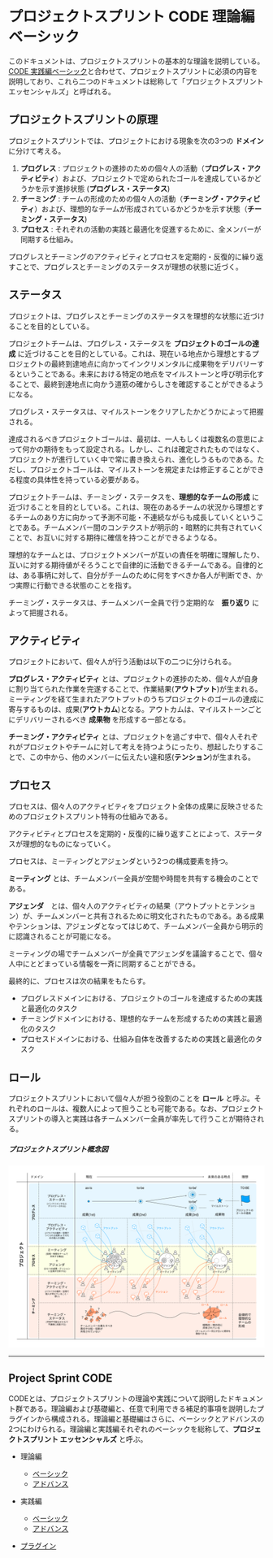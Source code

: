 # プロジェクトスプリント CODE 理論編 ベーシック

このドキュメントは、プロジェクトスプリントの基本的な理論を説明している。[CODE 実践編ベーシック](/ja/practice/basic.md)と合わせて、プロジェクトスプリントに必須の内容を説明しており、これら二つのドキュメントは総称して「プロジェクトスプリント エッセンシャルズ」と呼ばれる。


## プロジェクトスプリントの原理

プロジェクトスプリントでは、プロジェクトにおける現象を次の3つの **ドメイン** に分けて考える。

1. **プログレス** : プロジェクトの進捗のための個々人の活動（**プログレス・アクティビティ**）および、プロジェクトで定められたゴールを達成しているかどうかを示す進捗状態 (**プログレス・ステータス**)
2. **チーミング** : チームの形成のための個々人の活動（**チーミング・アクティビティ**）および、理想的なチームが形成されているかどうかを示す状態（**チーミング・ステータス**)
3. **プロセス** : それぞれの活動の実践と最適化を促進するために、全メンバーが同期する仕組み。

プログレスとチーミングのアクティビティとプロセスを定期的・反復的に繰り返すことで、プログレスとチーミングのステータスが理想の状態に近づく。

## ステータス
プロジェクトは、プログレスとチーミングのステータスを理想的な状態に近づけることを目的としている。

プロジェクトチームは、プログレス・ステータスを **プロジェクトのゴールの達成** に近づけることを目的としている。これは、現在いる地点から理想とするプロジェクトの最終到達地点に向かってインクリメンタルに成果物をデリバリーするということである。未来における特定の地点をマイルストーンと呼び明示化することで、最終到達地点に向かう道筋の確からしさを確認することができるようになる。

プログレス・ステータスは、マイルストーンをクリアしたかどうかによって把握される。

達成されるべきプロジェクトゴールは、最初は、一人もしくは複数名の意思によって何かの期待をもって設定される。しかし、これは確定されたものではなく、プロジェクトが進行していく中で常に書き換えられ、進化しうるものである。ただし、プロジェクトゴールは、マイルストーンを規定または修正することができる程度の具体性を持っている必要がある。

プロジェクトチームは、チーミング・ステータスを、**理想的なチームの形成** に近づけることを目的としている。これは、現在のあるチームの状況から理想とするチームのあり方に向かって予測不可能・不連続ながらも成長していくということである。チームメンバー間のコンテクストが明示的・暗黙的に共有されていくことで、お互いに対する期待に確信を持つことができるようなる。

理想的なチームとは、プロジェクトメンバーが互いの責任を明確に理解したり、互いに対する期待値がそろうことで自律的に活動できるチームである。自律的とは、ある事柄に対して、自分がチームのために何をすべきか各人が判断でき、かつ実際に行動できる状態のことを指す。

チーミング・ステータスは、チームメンバー全員で行う定期的な　**振り返り** によって把握される。

## アクティビティ
プロジェクトにおいて、個々人が行う活動は以下の二つに分けられる。

**プログレス・アクティビティ** とは、プロジェクトの進捗のため、個々人が自身に割り当てられた作業を完遂することで、作業結果(**アウトプット**)が生まれる。ミーティングを経て生まれたアウトプットのうちプロジェクトのゴールの達成に寄与するものは、成果(**アウトカム**)となる。アウトカムは、マイルストーンごとにデリバリーされるべき **成果物** を形成する一部となる。

**チーミング・アクティビティ** とは、プロジェクトを過ごす中で、個々人それぞれがプロジェクトやチームに対して考えを持つようにったり、想起したりすることで、この中から、他のメンバーに伝えたい違和感(**テンション**)が生まれる。

## プロセス

プロセスは、個々人のアクティビティをプロジェクト全体の成果に反映させるためのプロジェクトスプリント特有の仕組みである。

アクティビティとプロセスを定期的・反復的に繰り返すことによって、ステータスが理想的なものになっていく。

プロセスは、ミーティングとアジェンダという2つの構成要素を持つ。

**ミーティング** とは、チームメンバー全員が空間や時間を共有する機会のことである。

**アジェンダ**　とは、個々人のアクティビティの結果（アウトプットとテンション）が、チームメンバーと共有されるために明文化されたものである。ある成果やテンションは、アジェンダとなってはじめて、チームメンバー全員から明示的に認識されることが可能になる。

ミーティングの場でチームメンバーが全員でアジェンダを議論することで、個々人中にとどまっている情報を一斉に同期することができる。

最終的に、プロセスは次の結果をもたらす。

  * プログレスドメインにおける、プロジェクトのゴールを達成するための実践と最適化のタスク
  * チーミングドメインにおける、理想的なチームを形成するための実践と最適化のタスク
  * プロセスドメインにおける、仕組み自体を改善するための実践と最適化のタスク

## ロール
プロジェクトスプリントにおいて個々人が担う役割のことを **ロール** と呼ぶ。それぞれのロールは、複数人によって担うことも可能である。なお、プロジェクトスプリントの導入と実践は各チームメンバー全員が率先して行うことが期待される。

##### プロジェクトスプリント概念図
![プロジェクトスプリント概念図](../images/essentials.png)

---

## Project Sprint CODE

CODEとは、プロジェクトスプリントの理論や実践について説明したドキュメント群である。理論編および基礎編と、任意で利用できる補足的事項を説明したプラグインから構成される。理論編と基礎編はさらに、ベーシックとアドバンスの2つにわけられる。理論編と実践編それぞれのベーシックを総称して、**プロジェクトスプリント エッセンシャルズ** と呼ぶ。

* 理論編
  - [ベーシック](/ja/theory/basic.md)
  - [アドバンス](/ja/heory/advance.md)

* 実践編
  - [ベーシック](/ja/practice/basic.md)
  - [アドバンス](/ja/practice/advance.md)

* [プラグイン](/ja/plug-in/index.md)
